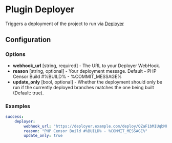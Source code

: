 Plugin Deployer
===============

Triggers a deployment of the project to run via [Deployer](http://phpdeployment.org)

Configuration
-------------

### Options

* **webhook_url** [string, required] - The URL to your Deployer WebHook.
* **reason** [string, optional] - Your deployment message. Default - PHP Censor Build #%BUILD% - %COMMIT_MESSAGE%
* **update_only** [bool, optional] - Whether the deployment should only be run if the currently deployed 
branches matches the one being built (Default: true).

### Examples

```yaml
success:
    deployer:
        webhook_url: "https://deployer.example.com/deploy/QZaF1bMIUqbMFTmKDmgytUuykRN0cjCgW9SooTnwkIGETAYhDTTYoR8C431t"
        reason: "PHP Censor Build #%BUILD% - %COMMIT_MESSAGE%"
        update_only: true
```

